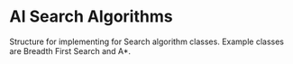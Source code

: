 # AI Search Algorithms
 Structure for implementing for Search algorithm classes. Example classes are Breadth First Search and A*.

